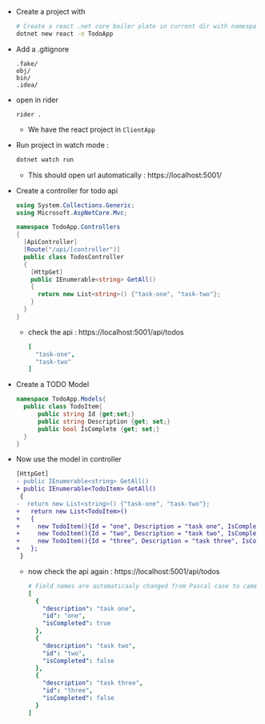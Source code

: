 



- Create a project with

  ```bash
  # Create a react .net core boiler plate in current dir with namespace TodoApi
  dotnet new react -n TodoApp
  ```

- Add a .gitignore

  ```properties
  .fake/
  obj/
  bin/
  .idea/
  ```

- open in rider

  ```
  rider .
  ```

  - We have the react project in `ClientApp`

- Run project in watch mode :

  ```bash
  dotnet watch run
  ```

  - This should open url automatically : https://localhost:5001/

- Create a controller for todo api

  ```c#
  using System.Collections.Generic;
  using Microsoft.AspNetCore.Mvc;
  
  namespace TodoApp.Controllers
  {
    [ApiController]
    [Route("/api/[controller")]
    public class TodosController
    {
      [HttpGet]
      public IEnumerable<string> GetAll()
      {
        return new List<string>() {"task-one", "task-two"};
      }
    }
  }
  ```

  - check the api :  https://localhost:5001/api/todos

    ```yaml
    [
      "task-one",
      "task-two"
    ]
    ```

- Create a TODO Model

  ```c#
  namespace TodoApp.Models{
  	public class TodoItem{
  		public string Id {get;set;}
  		public string Description {get; set;}
  		public bool IsComplete {get; set;}
  	}
  }
  ```

- Now use the model in controller

  ```diff
  [HttpGet]
  - public IEnumerable<string> GetAll()
  + public IEnumerable<TodoItem> GetAll()
   {
  -  return new List<string>() {"task-one", "task-two"};
  +   return new List<TodoItem>()
  +   {
  +     new TodoItem(){Id = "one", Description = "task one", IsCompleted = true},
  +     new TodoItem(){Id = "two", Description = "task two", IsCompleted = false},
  +     new TodoItem(){Id = "three", Description = "task three", IsCompleted = false}
  +   }; 
   }
  ```

  - now check the api again : https://localhost:5001/api/todos

    ```yaml
    # Field names are automaticaaly changed from Pascal case to camelCase in json
    [
      {
        "description": "task one",
        "id": "one",
        "isCompleted": true
      },
      {
        "description": "task two",
        "id": "two",
        "isCompleted": false
      },
      {
        "description": "task three",
        "id": "three",
        "isCompleted": false
      }
    ]
    ```

  

